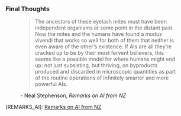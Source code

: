 ### Final Thoughts
<figure>
  <blockquote class="blockquote">
    The ancestors of these eyelash mites must have been independent organisms at 
    some point in the distant past. Now the mites and the humans have found a 
    modus vivendi that works so well for both of them that neither is even aware 
    of the other’s existence. If AIs are all they’re cracked up to be by their 
    most fervent believers, this seems like a possible model for where humans 
    might end up: not just subsisting, but thriving, on byproducts produced 
    and discarded in microscopic quantities as part of the routine operations 
    of infinitely smarter and more powerful AIs.
  </blockquote>
  <figcaption class="blockquote-footer">
   - Neal Stephenson, <em>Remarks on AI from NZ</em>
  </figcaption>
</figure>


[REMARKS_AI]: [Remarks on AI from NZ](https://nealstephenson.substack.com/p/remarks-on-ai-from-nz)
